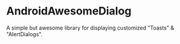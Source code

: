 # AndroidAwesomeDialog
A simple but awesome library for displaying customized "Toasts" &amp; "AlertDialogs".

